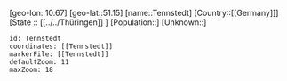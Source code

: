 ﻿---
location: [51.15,10.67]
mapzoom: [7,12] 
mapmarker: city 
type: City
tags:
- geo/City


SpocWebEntityId: 34810
isDeleted: false
confidential: public

---
[geo-lon::10.67]
[geo-lat::51.15]
[name::Tennstedt]
[Country::[[Germany]]]
[State :: [[../../Thüringen]] ]
[Population::]
[Unknown::]


```leaflet
id: Tennstedt
coordinates: [[Tennstedt]]
markerFile: [[Tennstedt]]
defaultZoom: 11 
maxZoom: 18
```
